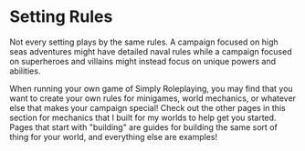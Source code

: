 # Setting Rules

Not every setting plays by the same rules. A campaign focused on high seas adventures might have detailed naval rules while a campaign focused on superheroes and villains might instead focus on unique powers and abilities.

When running your own game of Simply Roleplaying, you may find that you want to create your own rules for minigames, world mechanics, or whatever else that makes your campaign special! Check out the other pages in this section for mechanics that I built for my worlds to help get you started. Pages that start with "building" are guides for building the same sort of thing for your world, and everything else are examples!
